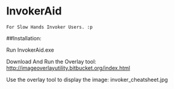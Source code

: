 # InvokerAid
`For Slow Hands Invoker Users. :p`

##Installation:

Run InvokerAid.exe

Download And Run the Overlay tool: http://imageoverlayutility.bitbucket.org/index.html

Use the overlay tool to display the image: invoker_cheatsheet.jpg

